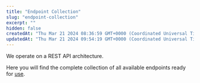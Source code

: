 ```yaml
---
title: "Endpoint Collection"
slug: "endpoint-collection"
excerpt: ""
hidden: false
createdAt: "Thu Mar 21 2024 08:36:59 GMT+0000 (Coordinated Universal Time)"
updatedAt: "Thu Mar 21 2024 09:54:19 GMT+0000 (Coordinated Universal Time)"
---
```

We operate on a REST API architecture. 

Here you will find the complete collection of all available endpoints ready for [use](https://drive.google.com/file/d/1TZQJ95ow2BQnpG2vPIoRFXnYL5Nc0WjH/view).
